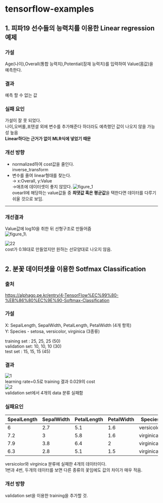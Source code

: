 # tensorflow-examples

## 1. 피파19 선수들의 능력치를 이용한 Linear regression 예제
### 가설
Age(나이),Overall(통합 능력치),Potential(잠재 능력치)를 입력하여 Value(몸값)을 예측한다.

### 결과
 예측 할 수 없는 값

### 실패 요인
가설이 잘 못 되었다.\
나이,오버롤,포텐셜 외에 변수를 추가해준다 하더라도 예측했던 값이 나오지 않을 가능성 높음\
**Linear하다는 근거가 없이 MLR식에 넣었기 때문**

### 개선 방향
- normalized하여 cost값을 줄인다.\
inverse_transform 
- 변수를 줄여 linear형태를 찾는다.\
→ x:Overall, y:Value\
→애초에 데이터셋이 좋지 않았다.
![figure_1](https://user-images.githubusercontent.com/31649100/52390948-51809b80-2ade-11e9-82f0-2c91a2f8c9f3.png)\
ovearll에 해당하는 value값들 중 **최댓값 혹은 평균값**을 택한다면 데이터를 다루기 쉬울 것으로 보임.

---
### 개선결과
Value값에 log10을 취한 뒤 선형구조로 만들어줌\
![figure_1](https://user-images.githubusercontent.com/31649100/52399564-01b2cc00-2b00-11e9-8af2-6dc891309d48.png)\

![22](https://user-images.githubusercontent.com/31649100/52399748-7128bb80-2b00-11e9-8698-2687bbfd0914.png)\
cost가 0.18대로 만들었지만 원하는 선모양대로 나오지 않음.


# 

## 2. 분꽃 데이터셋을 이용한 Sotfmax Classification
### 출처
 https://alphago.pe.kr/entry/4-TensorFlow%EC%99%80-%EB%86%80%EC%9E%90-Softmax-Classification

### 가설
X: SepalLength, SepalWidth, PetalLength, PetalWidth (4개 항목)\
Y: Species - setosa, versicolor, virginica (3종류)

 training set : 25, 25, 25 (50)\
validation set: 10, 10, 10 (30)\
   test   set : 15, 15, 15 (45)

### 결과
![1](https://user-images.githubusercontent.com/31649100/52391818-93abdc00-2ae2-11e9-9ae4-e38969e4e66a.png)\
learning rate=0.5로 training 결과 0.029의 cost\
![2](https://user-images.githubusercontent.com/31649100/52391784-78d96780-2ae2-11e9-8c77-2e08070f0dfa.png)\
validation set에서 4개의 data 분류 실패함

### 실패요인
SpealLength|SepalWidth|PetalLength|PetalWidth|Species
-|-|-|-|-
6|2.7|5.1|1.6|versicolor
7.2|3|5.8|1.6|virginica
7.9|3.8|6.4|2|virginica
6.3|2.8|5.1|1.5|virginica

versicolor와 virginica 분류에 실패한 4개의 데이터이다.\
1번과 4번, 두개의 데이터를 보면 다른 종류의 꽃임에도 값의 차이가 매우 적음.

### 개선 방향
validation set을 이용한 training을 추가할 것.


